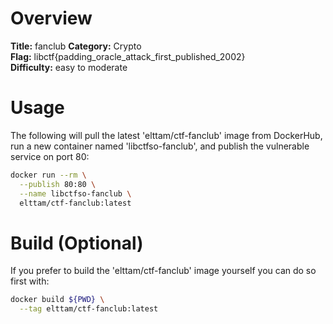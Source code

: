 # Overview

**Title:** fanclub 
**Category:** Crypto  
**Flag:** libctf{padding_oracle_attack_first_published_2002}  
**Difficulty:** easy to moderate  

# Usage

The following will pull the latest 'elttam/ctf-fanclub' image from DockerHub, run a new container named 'libctfso-fanclub', and publish the vulnerable service on port 80:

```sh
docker run --rm \
  --publish 80:80 \
  --name libctfso-fanclub \
  elttam/ctf-fanclub:latest
```

# Build (Optional)

If you prefer to build the 'elttam/ctf-fanclub' image yourself you can do so first with:

```sh
docker build ${PWD} \
  --tag elttam/ctf-fanclub:latest
```
